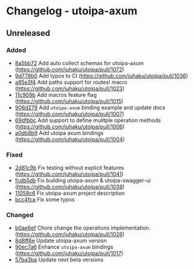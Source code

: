 # Changelog - utoipa-axum

## Unreleased

### Added

* [8a5bb72](https://github.com/juhaku/utoipa/commit/8a5bb72) Add auto collect schemas for utoipa-axum (https://github.com/juhaku/utoipa/pull/1072)
* [9d778b0](https://github.com/juhaku/utoipa/commit/9d778b0) Add typos to CI (https://github.com/juhaku/utoipa/pull/1036)
* [a85e3f4](https://github.com/juhaku/utoipa/commit/a85e3f4) Add paths support for routes! macro (https://github.com/juhaku/utoipa/pull/1023)
* [11c909b](https://github.com/juhaku/utoipa/commit/11c909b) Add macros feature flag (https://github.com/juhaku/utoipa/pull/1015)
* [908d279](https://github.com/juhaku/utoipa/commit/908d279) Add `utoipa-axum` binding example and update docs (https://github.com/juhaku/utoipa/pull/1007)
* [69dfbbc](https://github.com/juhaku/utoipa/commit/69dfbbc) Add support to define mulitple operation methods (https://github.com/juhaku/utoipa/pull/1006)
* [a0db8b9](https://github.com/juhaku/utoipa/commit/a0db8b9) Add utoipa axum bindings (https://github.com/juhaku/utoipa/pull/1004)

### Fixed

* [2d81c9b](https://github.com/juhaku/utoipa/commit/2d81c9b) Fix testing without explicit features (https://github.com/juhaku/utoipa/pull/1041)
* [fcdb5db](https://github.com/juhaku/utoipa/commit/fcdb5db) Fix building utoipa-axum & utoipa-swagger-ui (https://github.com/juhaku/utoipa/pull/1038)
* [11058c6](https://github.com/juhaku/utoipa/commit/11058c6) Fix utoipa-axum project description
* [bcc4fca](https://github.com/juhaku/utoipa/commit/bcc4fca) Fix some typos

### Changed

* [b0ae6ef](https://github.com/juhaku/utoipa/commit/b0ae6ef) Chore change the operations implementation. (https://github.com/juhaku/utoipa/pull/1026)
* [8d8ff6e](https://github.com/juhaku/utoipa/commit/8d8ff6e) Update utoipa-axum version
* [90ec7a6](https://github.com/juhaku/utoipa/commit/90ec7a6) Enhance `utoipa-axum` bindings (https://github.com/juhaku/utoipa/pull/1017)
* [57ba3ba](https://github.com/juhaku/utoipa/commit/57ba3ba) Update next beta versions

